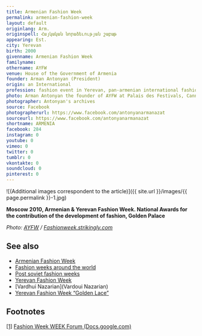 ```yaml
---
title: Armenian Fashion Week
permalink: armenian-fashion-week
layout: default
originlang: Arm.
originspell: Հայկական նորաձեւության շաբաթ
appearing: Est.
city: Yerevan
birth: 2000
givenname: Armenian Fashion Week
familyname:
othername: AYFW
venue: House of the Government of Armenia
founder: Arman Antonyan (President)
origin: an International
profession: fashion event in Yerevan, pan-armenian international fashion festival founded by Arman Antonyan in 2000, also held the national awards for the contribution of the development of fashion
photo: Arman Antonyan the founder of AYFW at Palais des Festivals, Cannes in 2017
photographer: Antonyan's archives
source: Facebook
photographerurl: https://www.facebook.com/antonyanarmanazat
sourceurl: https://www.facebook.com/antonyanarmanazat
shortname: ARMENIA
facebook: 284
instagram: 0
youtube: 0
vimeo: 0
twitter: 0
tumblr: 0
vkontakte: 0
soundcloud: 0
pinterest: 0
---
```


![(Additional images correspondent to the article)]({{ site.url }}/images/{{ page.permalink }}-1.jpg)

**Moscow 2010, Armenian & Yerevan Fashion Week. National Awards for the contribution of the development of fashion, Golden Palace**

*Photo: [AYFW](fashionweek.strikingly.com) / [Fashionweek.strikingly.com](fashionweek.strikingly.com)*

## See also

+ [Armenian Fashion Week](armenian-fashion-week)
+ [Fashion weeks around the world](fashion-weeks-around-the-world)
+ [Post soviet fashion weeks](post-soviet-fashion-weeks)
+ [Yerevan Fashion Week](yerevan-fashion-week)
+ [Vardhui Nazarian](Vardoui Nazarian)
+ [Yerevan Fashion Week “Golden Lace”](yerevan-fashion-week-golden-lace)

## Footnotes

[[1]](#a1) <span id="f1"></span> [Fashion Week WEEK Forum (Docs.google.com)](https://docs.google.com/forms/d/e/1FAIpQLScy7ZmXMJ0XstLk-osNyBW_iZncRw0xDIKAWRP98WNkPP_MYQ/viewform)
